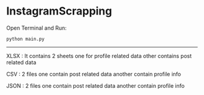 # InstagramScrapping

Open Terminal and Run:

`python main.py`

---

XLSX : It contains 2 sheets one for profile related data other contains post related data

CSV : 2 files one contain post related data another contain profile info

JSON : 2 files one contain post related data another contain profile info
